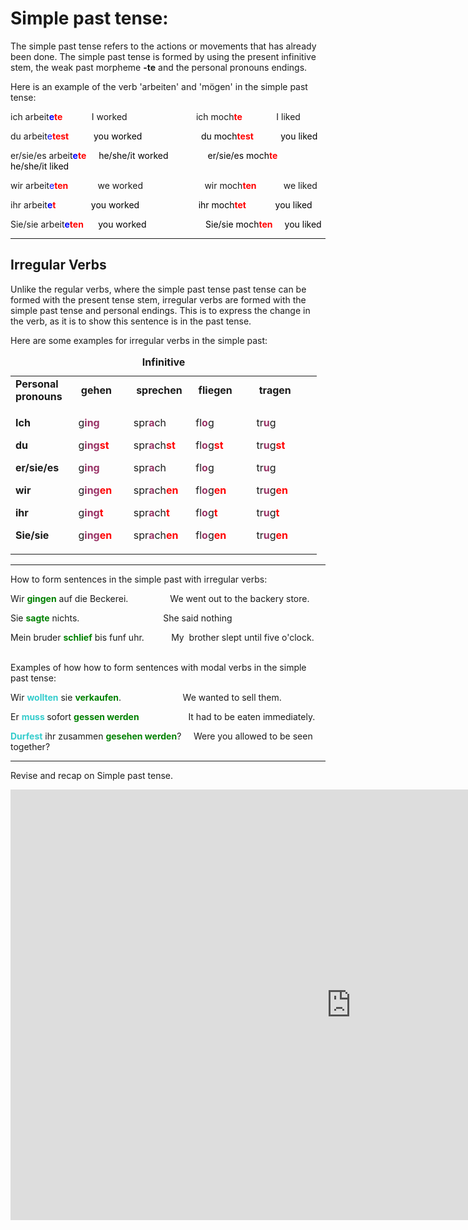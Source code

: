 <h1 class="centeredText" style="text-align: left;">Simple past tense:</h1>
<p>The simple past tense refers to the actions or movements that has already been done. The simple past tense is formed by using the present infinitive stem, the weak past morpheme <strong>-te</strong> and the personal pronouns endings.&nbsp;</p>
<p>Here is an example of the verb 'arbeiten' and 'm&ouml;gen' in the simple past tense:&nbsp;</p>
<p>ich arbeit<strong><span style="color: #0000ff;">e</span><span style="color: #ff0000;">te&nbsp; &nbsp; &nbsp; &nbsp; &nbsp; &nbsp; &nbsp;&nbsp;</span></strong>I worked&nbsp; &nbsp; &nbsp; &nbsp; &nbsp; &nbsp; &nbsp; &nbsp; &nbsp; &nbsp; &nbsp; &nbsp; &nbsp; &nbsp; ich moch<strong><span style="color: #ff0000;">te</span>&nbsp;</strong>&nbsp; &nbsp; &nbsp; &nbsp; &nbsp; &nbsp; &nbsp;I liked&nbsp;</p>
<p>du arbeit<span style="color: #0000ff;">e</span><span style="color: #ff0000;"><strong>test&nbsp; &nbsp; &nbsp; &nbsp; &nbsp; &nbsp;&nbsp;</strong><span style="color: #000000;">you worked&nbsp; &nbsp; &nbsp; &nbsp; &nbsp; &nbsp; &nbsp; &nbsp; &nbsp; &nbsp; &nbsp; &nbsp; du moch<strong><span style="color: #ff0000;">test</span></strong>&nbsp; &nbsp; &nbsp; &nbsp; &nbsp; &nbsp;you liked&nbsp;</span></span></p>
<p>er/sie/es arbei<span style="color: #000000;">t<strong><span style="color: #0000ff;">e</span><span style="color: #ff0000;">te&nbsp; &nbsp; &nbsp;&nbsp;</span></strong>he/she/it worked&nbsp; &nbsp; &nbsp; &nbsp; &nbsp; &nbsp; &nbsp; &nbsp; er/sie/es moch<strong><span style="color: #ff0000;">te&nbsp;</span></strong>&nbsp; &nbsp; he/she/it liked</span></p>
<p>wir arbeit<span style="color: #0000ff;">e</span><span style="color: #ff0000;"><strong>ten</strong></span>&nbsp; &nbsp; &nbsp; &nbsp; &nbsp; &nbsp; we worked&nbsp; &nbsp; &nbsp; &nbsp; &nbsp; &nbsp; &nbsp; &nbsp; &nbsp; &nbsp; &nbsp; &nbsp; &nbsp;wir moch<strong><span style="color: #ff0000;">ten</span></strong>&nbsp; &nbsp; &nbsp; &nbsp; &nbsp; &nbsp;we liked</p>
<p>ihr arbeit<strong><span style="color: #0000ff;">e</span><span style="color: #ff0000;">t&nbsp; &nbsp; &nbsp; &nbsp; &nbsp; &nbsp; &nbsp; &nbsp; &nbsp;</span></strong><span style="color: #000000;">you worked&nbsp; &nbsp; &nbsp; &nbsp; &nbsp; &nbsp; &nbsp; &nbsp; &nbsp; &nbsp; &nbsp; &nbsp; ihr moch<strong><span style="color: #ff0000;">tet&nbsp;</span></strong> &nbsp; &nbsp; &nbsp; &nbsp; &nbsp; you liked</span></p>
<p>Sie/sie arbeit<strong><span style="color: #0000ff;">e</span></strong><span style="color: #ff0000;"><strong>t<span style="color: #ff0000;">e</span>n&nbsp; &nbsp; &nbsp; &nbsp;</strong><span style="color: #000000;">you worked&nbsp; &nbsp; &nbsp; &nbsp; &nbsp; &nbsp; &nbsp; &nbsp; &nbsp; &nbsp; &nbsp; &nbsp; Sie/sie moch<strong><span style="color: #ff0000;">ten&nbsp;</span></strong> &nbsp; &nbsp;you liked</span></span></p>
<hr>
<h2><strong>Irregular Verbs</strong></h2>
<p>Unlike the regular verbs, where the simple past tense past tense can be formed with the present tense stem, irregular verbs are formed with the simple past tense and personal endings. This is to express the change in the verb, as it is to show this sentence is in the past tense.&nbsp;</p>
<p>Here are some examples for irregular verbs in the simple past:</p>
<table style="width: 490px;" cellspacing="1" cellpadding="yes"><caption><strong>Infinitive </strong></caption>
<tbody>
<tr style="height: 32px;">
<td style="width: 89px; height: 32px;"><strong>Personal pronouns&nbsp;</strong></td>
<td style="width: 84px; height: 32px;">&nbsp;<b>gehen</b></td>
<td style="width: 88px; height: 32px;">&nbsp;<b>sprechen</b></td>
<td style="width: 96px; height: 32px;">&nbsp;<b>fliegen&nbsp;</b></td>
<td style="width: 112px; height: 32px;">&nbsp;<b>tragen&nbsp;</b></td>
</tr>
<tr style="height: 152.95px;">
<td style="width: 89px; height: 152.95px;">
<p><strong>Ich&nbsp;</strong></p>
<p><strong>du&nbsp;</strong></p>
<p><strong>er/sie/es</strong></p>
<p><strong>wir</strong></p>
<p><strong>ihr&nbsp;</strong></p>
<p><strong>Sie/sie&nbsp;</strong></p>
</td>
<td style="width: 84px; height: 152.95px;">
<p>g<strong><span style="color: #993366;">ing</span></strong>&nbsp;</p>
<p>g<strong><span style="color: #993366;">ing</span><span style="color: #ff0000;">st</span></strong></p>
<p>g<strong><span style="color: #993366;">ing</span></strong></p>
<p><span>g<strong><span style="color: #993366;">ing</span><span style="color: #ff0000;">en</span></strong>&nbsp;</span></p>
<p>g<span style="color: #993366;"><strong>ing</strong></span><strong><span style="color: #ff0000;">t</span></strong></p>
<p>g<strong><span style="color: #993366;">ing</span><span style="color: #ff0000;">en</span></strong></p>
</td>
<td style="width: 88px; height: 152.95px;">
<p>spr<span style="color: #993366;"><strong>a</strong></span>ch</p>
<p>spr<strong><span style="color: #993366;">a</span></strong>ch<strong><span style="color: #ff0000;">st</span></strong></p>
<p>spr<strong><span style="color: #993366;">a</span></strong>ch</p>
<p>spr<strong><span style="color: #993366;">a</span></strong>ch<strong><span style="color: #ff0000;">en</span></strong></p>
<p>spr<span style="color: #993366;"><strong>a</strong></span>ch<strong><span style="color: #ff0000;">t</span></strong></p>
<p>spr<strong><span style="color: #993366;">a</span></strong>ch<strong><span style="color: #ff0000;">en</span></strong></p>
</td>
<td style="width: 96px; height: 152.95px;">
<p>fl<strong><span style="color: #993366;">o</span></strong>g</p>
<p>fl<strong><span style="color: #993366;">o</span></strong>g<span style="color: #ff0000;"><strong>st</strong></span></p>
<p>fl<strong><span style="color: #993366;">o</span></strong>g</p>
<p>fl<strong><span style="color: #993366;">o</span></strong>g<strong><span style="color: #ff0000;">en</span></strong>&nbsp;</p>
<p>fl<strong><span style="color: #993366;">o</span></strong>g<strong><span style="color: #ff0000;">t</span></strong></p>
<p>fl<strong><span style="color: #993366;">o</span></strong>g<strong><span style="color: #ff0000;">en</span></strong></p>
</td>
<td style="width: 112px; height: 152.95px;">
<p>tr<strong><span style="color: #993366;">u</span></strong>g</p>
<p>tr<strong><span style="color: #993366;">u</span></strong>g<strong><span style="color: #ff0000;">st</span></strong></p>
<p>tr<strong><span style="color: #993366;">u</span></strong>g</p>
<p>tr<strong><span style="color: #993366;">u</span></strong>g<span style="color: #ff0000;"><strong>en</strong></span>&nbsp;</p>
<p>tr<strong><span style="color: #993366;">u</span></strong>g<strong><span style="color: #ff0000;">t</span></strong></p>
<p>tr<strong><span style="color: #993366;">u</span></strong>g<strong><span style="color: #ff0000;">en</span></strong></p>
</td>
</tr>
</tbody>
</table>
<hr>
<p>How to form sentences in the simple past with irregular verbs:</p>
<p>Wir <strong><span style="color: #008000;">gingen</span></strong> auf die Beckerei.&nbsp; &nbsp; &nbsp; &nbsp; &nbsp; &nbsp; &nbsp; &nbsp; &nbsp;We went out to the backery store.</p>
<p>Sie <span style="color: #008000;"><strong>sagte</strong></span> nichts.&nbsp; &nbsp; &nbsp; &nbsp; &nbsp; &nbsp; &nbsp; &nbsp; &nbsp; &nbsp; &nbsp; &nbsp; &nbsp; &nbsp; &nbsp; &nbsp; &nbsp; She said nothing&nbsp;</p>
<p>Mein bruder <strong><span style="color: #008000;">schlief</span></strong> bis funf uhr.&nbsp; &nbsp; &nbsp; &nbsp; &nbsp; &nbsp;My&nbsp; brother slept until five o'clock.&nbsp; &nbsp; &nbsp; &nbsp;&nbsp;</p>
<p>Examples of how how to form sentences with modal verbs in the simple past tense:</p>
<p>Wir <strong><span style="color: #33cccc;">wollten</span></strong> sie <span style="color: #008000;"><strong>verkaufen</strong></span>.&nbsp; &nbsp; &nbsp; &nbsp; &nbsp; &nbsp; &nbsp; &nbsp; &nbsp; &nbsp; &nbsp; &nbsp; &nbsp;We wanted to sell them.</p>
<p>Er <strong><span style="color: #33cccc;">muss</span> </strong>sofort <strong><span style="color: #008000;">gessen werden</span></strong>&nbsp; &nbsp; &nbsp; &nbsp; &nbsp; &nbsp; &nbsp; &nbsp; &nbsp; &nbsp; It had to be eaten immediately.</p>
<p><strong><span style="color: #33cccc;">Durfest</span></strong> ihr zusammen <span style="color: #008000;"><strong>gesehen werden</strong></span>?&nbsp; &nbsp; &nbsp;Were you allowed to be seen together?</p>
<p></p>
<p></p>
<hr>
<p> Revise and recap on Simple past tense. </p>
<iframe src="https://h5p.org/h5p/embed/688678" width="1090" height="689" frameborder="0" allowfullscreen="allowfullscreen"></iframe><script src="https://h5p.org/sites/all/modules/h5p/library/js/h5p-resizer.js" charset="UTF-8"></script>

